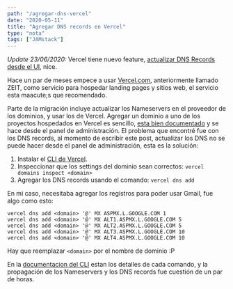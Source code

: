 ```yaml
---
path: "/agregar-dns-vercel"
date: "2020-05-11"
title: "Agregar DNS records en Vercel"
type: "nota"
tags: ["JAMstack"]
---
```


_Update 23/06/2020:_ Vercel tiene nuevo feature, [actualizar DNS Records desde el UI](https://vercel.com/blog/dns-records-ui), nice.

Hace un par de meses empece a usar [Vercel.com](https://vercel.com/), anteriormente llamado ZEIT, como servicio para hospedar landing pages y sitios web, el servicio esta maacute;s que recomendado.

Parte de la migraci&oacute;n incluye actualizar los Nameservers en el proveedor de los dominios, y usar los de Vercel. Agregar un dominio a uno de los proyectos hospedados en Vercel es sencillo, [esta bien documentado](https://vercel.com/docs/v2/custom-domains) y se hace desde el panel de administraci&oacute;n. El problema que encontr&eacute; fue con los DNS records, al momento de escribir este post, actualizar los DNS no se puede hacer desde el panel de administraci&oacute;n, esta es la soluci&oacute;n:

1. Instalar el [CLI de Vercel](https://vercel.com/download).
2. Inspeccionar que los settings del dominio sean correctos: `vercel domains inspect <domain>`
3. Agregar los DNS records usando el comando: `vercel dns add`

En mi caso, necesitaba agregar los registros para poder usar Gmail, fue algo como esto:

```
vercel dns add <domain> '@' MX ASPMX.L.GOOGLE.COM 1
vercel dns add <domain> '@' MX ALT1.ASPMX.L.GOOGLE.COM 5
vercel dns add <domain> '@' MX ALT2.ASPMX.L.GOOGLE.COM 5
vercel dns add <domain> '@' MX ALT3.ASPMX.L.GOOGLE.COM 10
vercel dns add <domain> '@' MX ALT4.ASPMX.L.GOOGLE.COM 10
```

Hay que reemplazar `<domain>` por el nombre de dominio :P

En la [documentacion del CLI](https://vercel.com/docs/cli#commands/dns) estan los detalles de cada comando, y la propagaci&oacute;n de los Nameservers y los DNS records fue cuesti&oacute;n de un par de horas.
